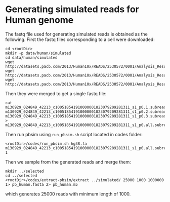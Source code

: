 # Generating simulated reads for Human genome

The fastq file used for generating simulated reads is obtained as the following. First the fastq files corresponding to a cell were downloaded:
```
cd <rootDir>
mkdir -p data/human/simulated
cd data/human/simulated
wget http://datasets.pacb.com/2013/Human10x/READS/2530572/0001/Analysis_Results/m130929_024849_42213_c100518541910000001823079209281311_s1_p0.1.subreads.fastq
wget http://datasets.pacb.com/2013/Human10x/READS/2530572/0001/Analysis_Results/m130929_024849_42213_c100518541910000001823079209281311_s1_p0.2.subreads.fastq
wget http://datasets.pacb.com/2013/Human10x/READS/2530572/0001/Analysis_Results/m130929_024849_42213_c100518541910000001823079209281311_s1_p0.3.subreads.fastq
```

Then they were merged to get a single fastq file:
```
cat m130929_024849_42213_c100518541910000001823079209281311_s1_p0.1.subreads.fastq m130929_024849_42213_c100518541910000001823079209281311_s1_p0.2.subreads.fastq m130929_024849_42213_c100518541910000001823079209281311_s1_p0.3.subreads.fastq > m130929_024849_42213_c100518541910000001823079209281311_s1_p0.all.subreads.fastq
```

Then run pbsim using `run_pbsim.sh` script located in codes folder:
```
<rootDir>/codes/run_pbsim.sh hg38.fa m130929_024849_42213_c100518541910000001823079209281311_s1_p0.all.subreads.fastq 1
```

Then we sample from the generated reads and merge them:
```
mkdir ../selected
cd ../selected
<rootDir>/codes/extract-pbsim/extract ../simulated/ 25000 1000 1000000 1> pb_human.fasta 2> pb_human.m5
```
which generates 25000 reads with minimum length of 1000.

